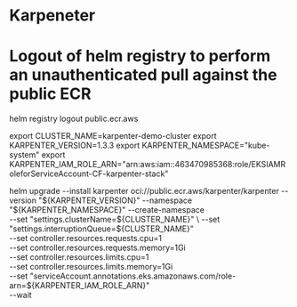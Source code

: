 # Karpeneter

# Logout of helm registry to perform an unauthenticated pull against the public ECR
helm registry logout public.ecr.aws

export CLUSTER_NAME=karpenter-demo-cluster
export KARPENTER_VERSION=1.3.3
export KARPENTER_NAMESPACE="kube-system"
export KARPENTER_IAM_ROLE_ARN="arn:aws:iam::463470985368:role/EKSIAMRoleforServiceAccount-CF-karpenter-stack"

helm upgrade --install karpenter oci://public.ecr.aws/karpenter/karpenter --version "${KARPENTER_VERSION}" --namespace "${KARPENTER_NAMESPACE}" --create-namespace \
  --set "settings.clusterName=${CLUSTER_NAME}" \
  --set "settings.interruptionQueue=${CLUSTER_NAME}" \
  --set controller.resources.requests.cpu=1 \
  --set controller.resources.requests.memory=1Gi \
  --set controller.resources.limits.cpu=1 \
  --set controller.resources.limits.memory=1Gi \
  --set "serviceAccount.annotations.eks\.amazonaws\.com/role-arn=${KARPENTER_IAM_ROLE_ARN}" \
  --wait



